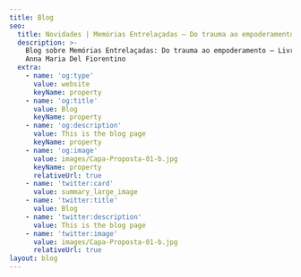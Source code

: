 ```yaml
---
title: Blog
seo:
  title: Novidades | Memórias Entrelaçadas — Do trauma ao empoderamento
  description: >-
    Blog sobre Memórias Entrelaçadas: Do trauma ao empoderamento — Livro por
    Anna Maria Del Fiorentino
  extra:
    - name: 'og:type'
      value: website
      keyName: property
    - name: 'og:title'
      value: Blog
      keyName: property
    - name: 'og:description'
      value: This is the blog page
      keyName: property
    - name: 'og:image'
      value: images/Capa-Proposta-01-b.jpg
      keyName: property
      relativeUrl: true
    - name: 'twitter:card'
      value: summary_large_image
    - name: 'twitter:title'
      value: Blog
    - name: 'twitter:description'
      value: This is the blog page
    - name: 'twitter:image'
      value: images/Capa-Proposta-01-b.jpg
      relativeUrl: true
layout: blog
---
```


